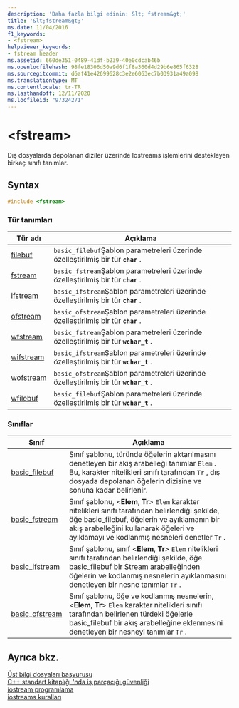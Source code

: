 ```yaml
---
description: 'Daha fazla bilgi edinin: &lt; fstream&gt;'
title: '&lt;fstream&gt;'
ms.date: 11/04/2016
f1_keywords:
- <fstream>
helpviewer_keywords:
- fstream header
ms.assetid: 660de351-0489-41df-b239-40e0cdcab46b
ms.openlocfilehash: 98fe18306d50a9d6f1f8a360d4d29b6e865f6328
ms.sourcegitcommit: d6af41e42699628c3e2e6063ec7b03931a49a098
ms.translationtype: MT
ms.contentlocale: tr-TR
ms.lasthandoff: 12/11/2020
ms.locfileid: "97324271"
---
```

# <a name="ltfstreamgt"></a>&lt;fstream&gt;

Dış dosyalarda depolanan diziler üzerinde Iostreams işlemlerini destekleyen birkaç sınıfı tanımlar.

## <a name="syntax"></a>Syntax

```cpp
#include <fstream>
```

### <a name="typedefs"></a>Tür tanımları

|Tür adı|Açıklama|
|-|-|
|[filebuf](../standard-library/fstream-typedefs.md#filebuf)|`basic_filebuf`Şablon parametreleri üzerinde özelleştirilmiş bir tür **`char`** .|
|[fstream](../standard-library/fstream-typedefs.md#fstream)|`basic_fstream`Şablon parametreleri üzerinde özelleştirilmiş bir tür **`char`** .|
|[ifstream](../standard-library/fstream-typedefs.md#ifstream)|`basic_ifstream`Şablon parametreleri üzerinde özelleştirilmiş bir tür **`char`** .|
|[ofstream](../standard-library/fstream-typedefs.md#ofstream)|`basic_ofstream`Şablon parametreleri üzerinde özelleştirilmiş bir tür **`char`** .|
|[wfstream](../standard-library/fstream-typedefs.md#wfstream)|`basic_fstream`Şablon parametreleri üzerinde özelleştirilmiş bir tür **`wchar_t`** .|
|[wifstream](../standard-library/fstream-typedefs.md#wifstream)|`basic_ifstream`Şablon parametreleri üzerinde özelleştirilmiş bir tür **`wchar_t`** .|
|[wofstream](../standard-library/fstream-typedefs.md#wofstream)|`basic_ofstream`Şablon parametreleri üzerinde özelleştirilmiş bir tür **`wchar_t`** .|
|[wfilebuf](../standard-library/fstream-typedefs.md#wfilebuf)|`basic_filebuf`Şablon parametreleri üzerinde özelleştirilmiş bir tür **`wchar_t`** .|

### <a name="classes"></a>Sınıflar

|Sınıf|Açıklama|
|-|-|
|[basic_filebuf](../standard-library/basic-filebuf-class.md)|Sınıf şablonu, türünde öğelerin aktarılmasını denetleyen bir akış arabelleği tanımlar `Elem` . Bu, karakter nitelikleri sınıfı tarafından `Tr` , dış dosyada depolanan öğelerin dizisine ve sonuna kadar belirlenir.|
|[basic_fstream](../standard-library/basic-fstream-class.md)|Sınıf şablonu, [](../standard-library/basic-filebuf-class.md) \<**Elem**, **Tr**> `Elem` karakter nitelikleri sınıfı tarafından belirlendiği şekilde, öğe basic_filebuf, öğelerin ve ayıklamanın bir akış arabelleğini kullanarak öğeleri ve ayıklamayı ve kodlanmış nesneleri denetler `Tr` .|
|[basic_ifstream](../standard-library/basic-ifstream-class.md)|Sınıf şablonu, sınıf [](../standard-library/basic-filebuf-class.md) \<**Elem**, **Tr**> `Elem` nitelikleri sınıfı tarafından belirlendiği şekilde, öğe basic_filebuf bir Stream arabelleğinden öğelerin ve kodlanmış nesnelerin ayıklanmasını denetleyen bir nesne tanımlar `Tr` .|
|[basic_ofstream](../standard-library/basic-ofstream-class.md)|Sınıf şablonu, öğe ve kodlanmış nesnelerin, [](../standard-library/basic-filebuf-class.md) \<**Elem**, **Tr**> `Elem` karakter nitelikleri sınıfı tarafından belirlenen türdeki öğelerle basic_filebuf bir akış arabelleğine eklenmesini denetleyen bir nesneyi tanımlar `Tr` .|

## <a name="see-also"></a>Ayrıca bkz.

[Üst bilgi dosyaları başvurusu](../standard-library/cpp-standard-library-header-files.md)\
[C++ standart kitaplığı 'nda iş parçacığı güvenliği](../standard-library/thread-safety-in-the-cpp-standard-library.md)\
[iostream programlama](../standard-library/iostream-programming.md)\
[iostreams kuralları](../standard-library/iostreams-conventions.md)
